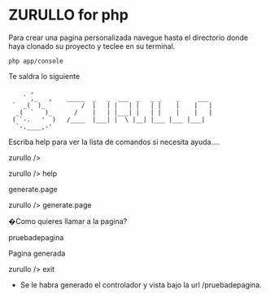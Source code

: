 # ZURULLO for php

Para crear una pagina personalizada navegue hasta el directorio donde haya clonado su proyecto y teclee en su terminal.

    php app/console

Te saldra lo siguiente

          ,                                                               
 	    ` ,_   ,    _____  _   _  ___  _   _ _    _     ___
 	 `  _(  )_          /  |   | |   | |   | |    |    |   |
 	  _(  `   )_      /    |   | |___| |   | |    |    |   |
 	 ( `-.   '  )   /____  |___| |  \ |__| |___ |___ |___|
 	  `-.____,-'
                                                                          
                                                                          
Escriba help para ver la lista de comandos si necesita ayuda....
                                                                                                                                                 
zurullo /> 

zurullo /> help
                  
generate.page
                  
zurullo /> generate.page
                  
�Como quieres llamar a la pagina?
                  
pruebadepagina
                  
Pagina generada 
                  
zurullo /> exit

- Se le habra generado el controlador y vista bajo la url /pruebadepagina.



